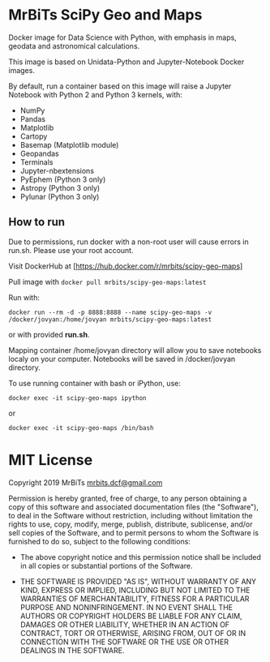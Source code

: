 MrBiTs SciPy Geo and Maps
=========================

Docker image for Data Science with Python, with emphasis in maps, geodata and astronomical calculations.

This image is based on Unidata-Python and Jupyter-Notebook Docker images.

By default, run a container based on this image will raise a Jupyter Notebook with Python 2 and Python 3 kernels, with:

- NumPy
- Pandas
- Matplotlib
- Cartopy
- Basemap (Matplotlib module)
- Geopandas
- Terminals
- Jupyter-nbextensions
- PyEphem (Python 3 only)
- Astropy (Python 3 only)
- Pylunar (Python 3 only)

How to run
----------

Due to permissions, run docker with a non-root user will cause errors in run.sh. Please use your root account.

Visit DockerHub at [https://hub.docker.com/r/mrbits/scipy-geo-maps]

Pull image with ```docker pull mrbits/scipy-geo-maps:latest```

Run with:

```docker run --rm -d -p 8888:8888 --name scipy-geo-maps -v /docker/jovyan:/home/jovyan mrbits/scipy-geo-maps:latest```

or with provided **run.sh**.

Mapping container /home/jovyan directory will allow you to save notebooks localy on your computer. Notebooks will be saved in /docker/jovyan directory.

To use running container with bash or iPython, use:

```docker exec -it scipy-geo-maps ipython```

or

```docker exec -it scipy-geo-maps /bin/bash```

MIT License
===========

Copyright 2019 MrBiTs <mrbits.dcf@gmail.com>

Permission is hereby granted, free of charge, to any person obtaining a copy of this software and associated documentation files (the "Software"), to deal in the Software without restriction, including without limitation the rights to use, copy, modify, merge, publish, distribute, sublicense, and/or sell copies of the Software, and to permit persons to whom the Software is furnished to do so, subject to the following conditions:

- The above copyright notice and this permission notice shall be included in all copies or substantial portions of the Software.

- THE SOFTWARE IS PROVIDED "AS IS", WITHOUT WARRANTY OF ANY KIND, EXPRESS OR IMPLIED, INCLUDING BUT NOT LIMITED TO THE WARRANTIES OF MERCHANTABILITY, FITNESS FOR A PARTICULAR PURPOSE AND NONINFRINGEMENT. IN NO EVENT SHALL THE AUTHORS OR COPYRIGHT HOLDERS BE LIABLE FOR ANY CLAIM, DAMAGES OR OTHER LIABILITY, WHETHER IN AN ACTION OF CONTRACT, TORT OR OTHERWISE, ARISING FROM, OUT OF OR IN CONNECTION WITH THE SOFTWARE OR THE USE OR OTHER DEALINGS IN THE SOFTWARE.

